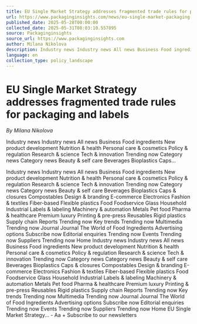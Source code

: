 ```yaml
---
title: EU Single Market Strategy addresses fragmented trade rules for packaging and labels
url: https://www.packaginginsights.com/news/eu-single-market-packaging-labeling-waste.html
published_date: 2025-05-28T00:00:00
collected_date: 2025-05-31T08:03:10.557895
source: Packaginginsights
source_url: https://www.packaginginsights.com
author: Milana Nikolova
description: Industry news Industry news All news Business Food ingredients New product development Nutrition &amp; health Personal care &amp; cosmetics Policy &amp; regulation Research &amp; science Tech &amp; innovation Trending now Category news Category news Beauty &amp; self care Beverages Bioplastics Caps...
language: en
collection_type: policy_landscape
---
```


# EU Single Market Strategy addresses fragmented trade rules for packaging and labels

*By Milana Nikolova*

Industry news Industry news All news Business Food ingredients New product development Nutrition &amp; health Personal care &amp; cosmetics Policy &amp; regulation Research &amp; science Tech &amp; innovation Trending now Category news Category news Beauty &amp; self care Beverages Bioplastics Caps...

Industry news Industry news All news Business Food ingredients New product development Nutrition &amp; health Personal care &amp; cosmetics Policy &amp; regulation Research &amp; science Tech &amp; innovation Trending now Category news Category news Beauty &amp; self care Beverages Bioplastics Caps &amp; closures Compostables Design &amp; branding E-commerce Electronics Fashion &amp; textiles Fiber-based Flexible plastics Food Foodservice Glass Household Industrial Labels &amp; labeling Machinery &amp; automation Metals Pet food Pharma &amp; healthcare Premium luxury Printing &amp; pre-press Reusables Rigid plastics Supply chain Reports Trending now Key trends Trending now Multimedia Trending now Journal Journal The World of Food Ingredients Advertising options Subscribe now Editorial enquiries Trending now Events Trending now Suppliers Trending now Home Industry news Industry news All news Business Food ingredients New product development Nutrition &amp; health Personal care &amp; cosmetics Policy &amp; regulation Research &amp; science Tech &amp; innovation Trending now Category news Category news Beauty &amp; self care Beverages Bioplastics Caps &amp; closures Compostables Design &amp; branding E-commerce Electronics Fashion &amp; textiles Fiber-based Flexible plastics Food Foodservice Glass Household Industrial Labels &amp; labeling Machinery &amp; automation Metals Pet food Pharma &amp; healthcare Premium luxury Printing &amp; pre-press Reusables Rigid plastics Supply chain Reports Trending now Key trends Trending now Multimedia Trending now Journal Journal The World of Food Ingredients Advertising options Subscribe now Editorial enquiries Trending now Events Trending now Suppliers Trending now Home EU Single Market Strategy... - Aa + Subscribe to our newsletters